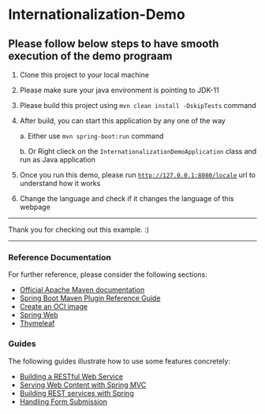 # Internationalization-Demo

## Please follow below steps to have smooth execution of the demo prograam

1. Clone this project to your local machine
2. Please make sure your java environment is pointing to JDK-11
3. Please build this project using `mvn clean install -DskipTests` command
4. After build, you can start this application by any one of the way

    a. Either use `mvn spring-boot:run` command
    
    b. Or Right clieck on the `InternationalizationDemoApplication` class and run as Java application
    
 5. Once you run this demo, please run [`http://127.0.0.1:8080/locale`](http://127.0.0.1:8080/locale) url to understand how it works
 
6. Change the language and check if it changes the language of this webpage

***
Thank you for checking out this example. :)
***

### Reference Documentation
For further reference, please consider the following sections:

* [Official Apache Maven documentation](https://maven.apache.org/guides/index.html)
* [Spring Boot Maven Plugin Reference Guide](https://docs.spring.io/spring-boot/docs/2.3.0.BUILD-SNAPSHOT/maven-plugin/reference/html/)
* [Create an OCI image](https://docs.spring.io/spring-boot/docs/2.3.0.BUILD-SNAPSHOT/maven-plugin/reference/html/#build-image)
* [Spring Web](https://docs.spring.io/spring-boot/docs/2.2.7.RELEASE/reference/htmlsingle/#boot-features-developing-web-applications)
* [Thymeleaf](https://docs.spring.io/spring-boot/docs/2.2.7.RELEASE/reference/htmlsingle/#boot-features-spring-mvc-template-engines)

### Guides
The following guides illustrate how to use some features concretely:

* [Building a RESTful Web Service](https://spring.io/guides/gs/rest-service/)
* [Serving Web Content with Spring MVC](https://spring.io/guides/gs/serving-web-content/)
* [Building REST services with Spring](https://spring.io/guides/tutorials/bookmarks/)
* [Handling Form Submission](https://spring.io/guides/gs/handling-form-submission/)

